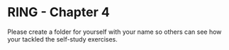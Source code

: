 # RING - Chapter 4
Please create a folder for yourself with your name so others can see how your tackled the self-study exercises.
